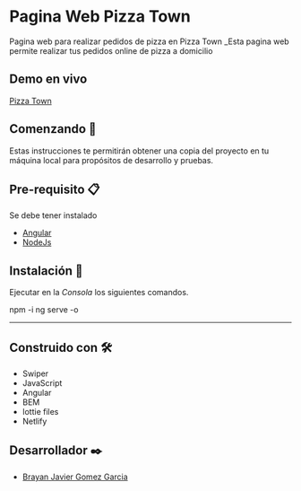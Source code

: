 # Pagina Web Pizza Town


Pagina web para realizar pedidos de pizza en Pizza Town
_Esta pagina web permite realizar tus pedidos online de pizza a domicilio

## Demo en vivo
[Pizza Town ](https://clinquant-horse-4200bf.netlify.app/home)

## Comenzando 🚀

Estas instrucciones te permitirán obtener una copia del proyecto en tu máquina local para propósitos de desarrollo y pruebas.

## Pre-requisito 📋

Se debe tener instalado
* [Angular](https://angular.io/)
* [NodeJs](https://nodejs.org/es/)

## Instalación 🔧

Ejecutar en la *Consola* los siguientes comandos.


npm -i
ng serve -o

---
## Construido con 🛠️
* Swiper
* JavaScript
* Angular
* BEM
* lottie files
* Netlify

## Desarrollador ✒️
* [Brayan Javier Gomez Garcia](https://www.linkedin.com/in/brayanjgomez/)
